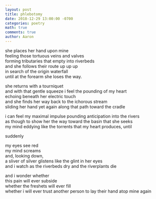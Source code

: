 ```yaml
---
layout: post
title: phlebotomy
date: 2018-12-29 13:00:00 -0700
categories: poetry 
math: true
comments: true
author: Aaron
---
```


she places her hand upon mine  
feeling those tortuous veins and valves  
forming tributaries that empty into riverbeds  
and she follows their route up up up  
in search of the origin waterfall  
until at the forearm she loses the way.  

she returns with a tourniquet  
and with that gentle squeeze i feel the pounding of my heart  
echoing beneath her electric touch  
and she finds her way back to the ichorous stream  
sliding her hand yet again along that path toward the cradle  

i can feel my maximal impulse pounding anticipation into the rivers  
as though to show her the way toward the basin that she seeks  
my mind eddying like the torrents that my heart produces, until  

suddenly  

my eyes see red  
my mind screams  
and, looking down,  
a sliver of silver glistens like the glint in her eyes  
and i watch as the riverbeds dry and the riverplants die  

and i wonder whether  
this pain will ever subside  
whether the freshets will ever fill  
whether i will ever trust another person to lay their hand atop mine again